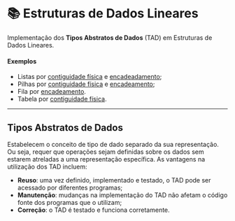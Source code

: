 # 📚 Estruturas de Dados Lineares
Implementação dos **Tipos Abstratos de Dados** (TAD) em Estruturas de Dados Lineares.

#### Exemplos
- Listas por [contiguidade física](https://github.com/juliakonflanz/EstruturasDadosLineares/tree/main/ListaContiguidadeFisica) e [encadeadamento](https://github.com/juliakonflanz/EstruturasDadosLineares/tree/main/ListaEncadeada);
- Pilhas por [contiguidade física](https://github.com/juliakonflanz/EstruturasDadosLineares/tree/main/PilhaContiguidadeFisica) e [encadeamento](https://github.com/juliakonflanz/EstruturasDadosLineares/tree/main/PilhaEncadeada);
- Fila por [encadeamento](https://github.com/juliakonflanz/EstruturasDadosLineares/tree/main/Fila).
- Tabela por [contiguidade física](https://github.com/juliakonflanz/EstruturasDadosLineares/tree/main/Tabela).

---

## Tipos Abstratos de Dados
Estabelecem o conceito de tipo de dado separado da sua representação. Ou seja, requer que operações sejam definidas sobre os dados sem estarem atreladas a uma representação específica. As vantagens na utilização dos TAD incluem:
- **Reuso**: uma vez definido, implementado e testado, o TAD pode ser acessado por diferentes programas;
- **Manutenção**: mudanças na implementação do TAD não afetam o código fonte dos programas que o utilizam;
- **Correção**: o TAD é testado e funciona corretamente.
